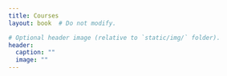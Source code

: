 ```yaml
---
title: Courses
layout: book  # Do not modify.

# Optional header image (relative to `static/img/` folder).
header:
  caption: ""
  image: ""
---
```


